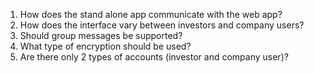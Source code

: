 1. How does the stand alone app communicate with the web app?
2. How does the interface vary between investors and company users?
3. Should group messages be supported?
4. What type of encryption should be used?
5. Are there only 2 types of accounts (investor and company user)?
